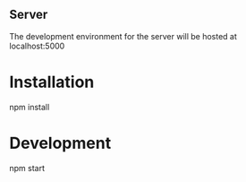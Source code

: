 ## Server

The development environment for the server will be hosted at localhost:5000

# Installation

npm install

# Development

npm start
